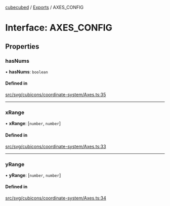 [cubecubed](/reference/README.md) / [Exports](/reference/modules.md) / AXES\_CONFIG

# Interface: AXES\_CONFIG

## Properties

### hasNums

• **hasNums**: `boolean`

#### Defined in

[src/svg/cubicons/coordinate-system/Axes.ts:35](https://github.com/imaphatduc/cubecubed/blob/8295992/src/svg/cubicons/coordinate-system/Axes.ts#L35)

___

### xRange

• **xRange**: [`number`, `number`]

#### Defined in

[src/svg/cubicons/coordinate-system/Axes.ts:33](https://github.com/imaphatduc/cubecubed/blob/8295992/src/svg/cubicons/coordinate-system/Axes.ts#L33)

___

### yRange

• **yRange**: [`number`, `number`]

#### Defined in

[src/svg/cubicons/coordinate-system/Axes.ts:34](https://github.com/imaphatduc/cubecubed/blob/8295992/src/svg/cubicons/coordinate-system/Axes.ts#L34)
